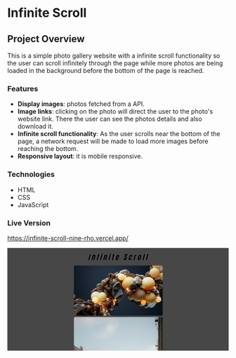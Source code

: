 # Infinite Scroll

## Project Overview

This is a simple photo gallery website with a infinite scroll functionality so the user can scroll infinitely through the page while more photos are being loaded in the background before the bottom of the page is reached.

### Features

- **Display images**: photos fetched from a API.
- **Image links**: clicking on the photo will direct the user to the photo's website link. There the user can see the photos details and also download it.
- **Infinite scroll functionality**: As the user scrolls near the bottom of the page, a network request will be made to load more images before reaching the bottom.
- **Responsive layout**: it is mobile responsive.

### Technologies

- HTML
- CSS
- JavaScript

### Live Version

https://infinite-scroll-nine-rho.vercel.app/

<img src="/assets/images/project-images/Infinite Scroll Website.png" />
